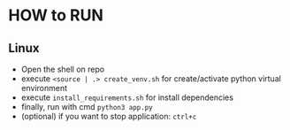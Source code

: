 # HOW to RUN

## Linux

- Open the shell on repo
- execute `<source | .> create_venv.sh` for create/activate python virtual environment
- execute `install_requirements.sh` for install dependencies
- finally, run with cmd `python3 app.py`
- (optional) if you want to stop application: `ctrl+c`
